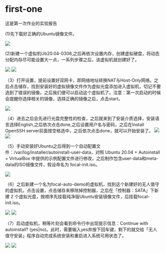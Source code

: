 # first-one
这是第一次作业的实验报告

(1)先下载好正确的Ubuntu镜像文件。

![](img/1.png)

(2)新建一个虚拟机Ub20.04-0308,之后再依次设置内存，创建虚拟硬盘，将动态分配内存尽可能设置大一点，一系列步骤之后，该虚拟机就创建好了。

![](img/3.png)
![](img/2.png)

（3）打开设置，提前设置好双网卡，即网络地址转换NAT与Host-Only网络。之后点击储存，找到安装好的虚拟镜像文件作为虚拟光盘添加进入虚拟机，切记不要选到了错误的镜像。之后我们便可以启动这个虚拟机了。注意：第一次启动的时候会提醒你选择相关的镜像，选择正确的镜像之后，点击start。

![](img/4.png)

（4）进去之后会先进行光盘完整性的检查，之后就来到了安装介质选择，安装语言选择English,之后依次点击done,之后设置用户名与密码，之后在Install OpenSSH server前面按空格选中，之后依次点击done，就可以开始安装了。
![](img/6.png)
![](img/5.png)

（5）手动安装好Ubuntu之后得到一个自动配置文件：/var/log/installer/autoinstall-user-data，对照 Ubuntu 20.04 + Autoinstall + VirtualBox 中提供的示例配置文件进行修改，之后制作包含user-data和meta-data的ISO镜像文件，假设命名为 focal-init.iso。

![](img/7.png)

（6）之后新建一个名为focal-auto-demo的虚拟机，找到这个新建好的无人值守的虚拟机，点击设置，点击储存来移除掉控制器，之后在「控制器：SATA」下新建 2 个虚拟光盘，按顺序先挂载纯净版Ubuntu安装镜像文件，后挂载focal-init.iso。

![](img/8.png)
![](img/9.png)

（7）启动虚拟机，稍等片刻会看到命令行中出现提示信息：Continue with autoinstall? (yes|no)。此时，需要输入yes并按下回车键，剩下的就交给「无人值守安装」程序自动完成系统安装和重启进入系统可用状态了。

![](img/11.jpg)
![](img/10.png)
